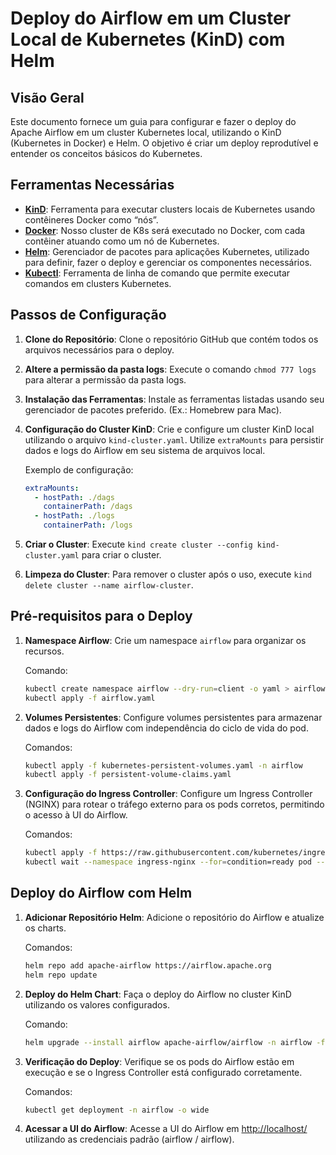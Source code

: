 # Deploy do Airflow em um Cluster Local de Kubernetes (KinD) com Helm

## Visão Geral
Este documento fornece um guia para configurar e fazer o deploy do Apache Airflow em um cluster Kubernetes local, utilizando o KinD (Kubernetes in Docker) e Helm. O objetivo é criar um deploy reprodutível e entender os conceitos básicos do Kubernetes.

## Ferramentas Necessárias
- **[KinD](https://kind.sigs.k8s.io/)**: Ferramenta para executar clusters locais de Kubernetes usando contêineres Docker como “nós”.
- **[Docker](https://www.docker.com/)**: Nosso cluster de K8s será executado no Docker, com cada contêiner atuando como um nó de Kubernetes.
- **[Helm](https://helm.sh/)**: Gerenciador de pacotes para aplicações Kubernetes, utilizado para definir, fazer o deploy e gerenciar os componentes necessários.
- **[Kubectl](https://kubernetes.io/docs/tasks/tools/#kubectl)**: Ferramenta de linha de comando que permite executar comandos em clusters Kubernetes.

## Passos de Configuração
1. **Clone do Repositório**: Clone o repositório GitHub que contém todos os arquivos necessários para o deploy.

2. **Altere a permissão da pasta logs**: Execute o comando `chmod 777 logs` para alterar a permissão da pasta logs.

3. **Instalação das Ferramentas**: Instale as ferramentas listadas usando seu gerenciador de pacotes preferido. (Ex.: Homebrew para Mac).

4. **Configuração do Cluster KinD**: Crie e configure um cluster KinD local utilizando o arquivo `kind-cluster.yaml`. Utilize `extraMounts` para persistir dados e logs do Airflow em seu sistema de arquivos local.

    Exemplo de configuração:
    ```yaml
    extraMounts:
      - hostPath: ./dags
        containerPath: /dags
      - hostPath: ./logs
        containerPath: /logs
    ```

5. **Criar o Cluster**: Execute `kind create cluster --config kind-cluster.yaml` para criar o cluster.

6. **Limpeza do Cluster**: Para remover o cluster após o uso, execute `kind delete cluster --name airflow-cluster`.

## Pré-requisitos para o Deploy
1. **Namespace Airflow**: Crie um namespace `airflow` para organizar os recursos.

    Comando:
    ```bash
    kubectl create namespace airflow --dry-run=client -o yaml > airflow.yaml
    kubectl apply -f airflow.yaml
    ```

2. **Volumes Persistentes**: Configure volumes persistentes para armazenar dados e logs do Airflow com independência do ciclo de vida do pod.

    Comandos:
    ```bash
    kubectl apply -f kubernetes-persistent-volumes.yaml -n airflow
    kubectl apply -f persistent-volume-claims.yaml
    ```

3. **Configuração do Ingress Controller**: Configure um Ingress Controller (NGINX) para rotear o tráfego externo para os pods corretos, permitindo o acesso à UI do Airflow.

    Comandos:
    ```bash
    kubectl apply -f https://raw.githubusercontent.com/kubernetes/ingress-nginx/main/deploy/static/provider/kind/deploy.yaml
    kubectl wait --namespace ingress-nginx --for=condition=ready pod --selector=app.kubernetes.io/component=controller --timeout=90s
    ```

## Deploy do Airflow com Helm
1. **Adicionar Repositório Helm**: Adicione o repositório do Airflow e atualize os charts.

    Comandos:
    ```bash
    helm repo add apache-airflow https://airflow.apache.org
    helm repo update
    ```

2. **Deploy do Helm Chart**: Faça o deploy do Airflow no cluster KinD utilizando os valores configurados.

    Comando:
    ```bash
    helm upgrade --install airflow apache-airflow/airflow -n airflow -f values.yaml --debug
    ```
3. **Verificação do Deploy**: Verifique se os pods do Airflow estão em execução e se o Ingress Controller está configurado corretamente.

    Comandos:
    ```bash
    kubectl get deployment -n airflow -o wide
    ```
   
4. **Acessar a UI do Airflow**: Acesse a UI do Airflow em [http://localhost/](http://localhost/) utilizando as credenciais padrão (airflow / airflow).

